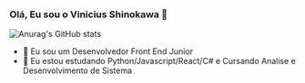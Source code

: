 ### Olá, Eu sou o Vinicius Shinokawa 👋


  <a href="https://github.com/ViniciusShinokawa"></a>
  ![Anurag's GitHub stats](https://github-readme-stats.vercel.app/api?username=anuraghazra&hide=contribs,prs)
 
- 🔭 Eu sou um Desenvolvedor Front End Junior 
- 🌱 Eu estou estudando Python/Javascript/React/C# e Cursando Analise e Desenvolvimento de Sistema  


